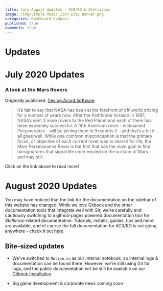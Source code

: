 ```yaml
---
title: July-August Updates - AC0/RD & Stellarios
image: /img/Simple Music Icon Etsy Banner.png
categories: Dashboard Updates
published: true
comments: true
---
```


# Updates 

# July 2020 Updates
### A look at the Mars Rovers
Originally published: [Devlog.Acord.Software](https://devlog.acord.software/a-look-at-the-mars-2020-rovers-ckd9kr7gv000ryws117z2ghvr)

> It’s fair to say that NASA has been at the forefront of off-world driving for a number of years now. After the Pathfinder mission in 1997, NASA’s sent 3 more rovers to the Red Planet and each of them has been extremely successful. A fifth American rover - nicknamed Perseverance - will be joining them in 9 months if - and that’s a bit if - all goes well. While one common misconception is that the primary focus, or objective of each current rover was to search for life, the Mars Perseverance Rover is the first that has the main goal to find biosignatures that signal life once existed on the surface of Mars - and may still.

Click on the link above to read more!

# August 2020 Updates
You may have noticed that the link for the documentation on the sidebar of this website has changed. While we love Gitbook and the other documentation tools that integrate well with Git, we're carefully and cautiously switching to a github-pages powered documentation tool for *Stellarios*-related documentation. Tutorials, installs, guides, tips and more are available, and of course the full documentation for AC0/RD is not going anywhere - check it out [here](https://docs.acord.software). 

## Bite-sized updates
* We've switched to `Notion.so` as our internal notebook, so internal logs & documentation can be found there. However, we're still using Git for logs, and the public documentation will be still be available on our [Gitbook Installation](https://docs.acord.software)

* Big game development & corporate news coming soon
